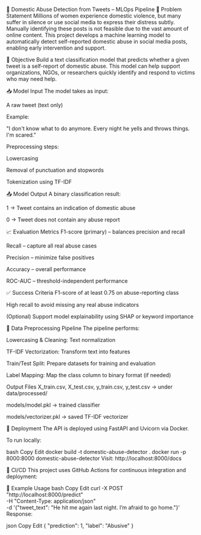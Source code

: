 🧠 Domestic Abuse Detection from Tweets – MLOps Pipeline
📌 Problem Statement
Millions of women experience domestic violence, but many suffer in silence or use social media to express their distress subtly. Manually identifying these posts is not feasible due to the vast amount of online content.
This project develops a machine learning model to automatically detect self-reported domestic abuse in social media posts, enabling early intervention and support.

🎯 Objective
Build a text classification model that predicts whether a given tweet is a self-report of domestic abuse.
This model can help support organizations, NGOs, or researchers quickly identify and respond to victims who may need help.

📥 Model Input
The model takes as input:

A raw tweet (text only)

Example:

"I don't know what to do anymore. Every night he yells and throws things. I'm scared."

Preprocessing steps:

Lowercasing

Removal of punctuation and stopwords

Tokenization using TF-IDF

📤 Model Output
A binary classification result:

1 → Tweet contains an indication of domestic abuse

0 → Tweet does not contain any abuse report

📈 Evaluation Metrics
F1-score (primary) – balances precision and recall

Recall – capture all real abuse cases

Precision – minimize false positives

Accuracy – overall performance

ROC-AUC – threshold-independent performance

✅ Success Criteria
F1-score of at least 0.75 on abuse-reporting class

High recall to avoid missing any real abuse indicators

(Optional) Support model explainability using SHAP or keyword importance

🧪 Data Preprocessing Pipeline
The pipeline performs:

Lowercasing & Cleaning: Text normalization

TF-IDF Vectorization: Transform text into features

Train/Test Split: Prepare datasets for training and evaluation

Label Mapping: Map the class column to binary format (if needed)

Output Files
X_train.csv, X_test.csv, y_train.csv, y_test.csv → under data/processed/

models/model.pkl → trained classifier

models/vectorizer.pkl → saved TF-IDF vectorizer

🚀 Deployment
The API is deployed using FastAPI and Uvicorn via Docker.

To run locally:

bash
Copy
Edit
docker build -t domestic-abuse-detector .
docker run -p 8000:8000 domestic-abuse-detector
Visit: http://localhost:8000/docs

🔁 CI/CD
This project uses GitHub Actions for continuous integration and deployment:



🧪 Example Usage
bash
Copy
Edit
curl -X POST "http://localhost:8000/predict" \
-H "Content-Type: application/json" \
-d '{"tweet_text": "He hit me again last night. I’m afraid to go home."}'
Response:

json
Copy
Edit
{
  "prediction": 1,
  "label": "Abusive"
}
